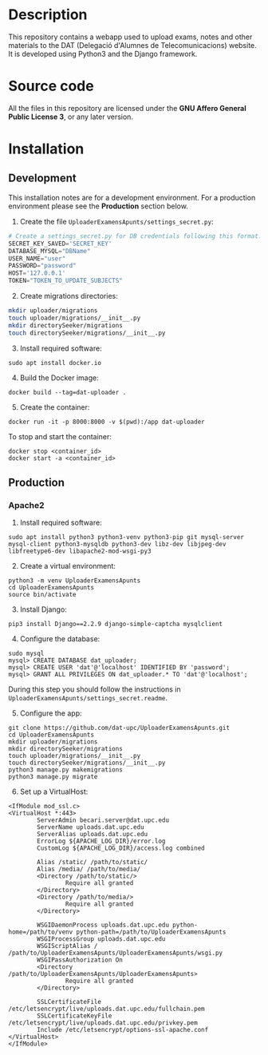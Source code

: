 # Description
This repository contains a webapp used to upload exams, notes and other materials to the DAT (Delegació d'Alumnes de Telecomunicacions) website. It is developed using Python3 and the Django framework.

# Source code
All the files in this repository are licensed under the **GNU Affero General Public License 3**, or any later version.

# Installation #
## Development ##
This installation notes are for a development environment. For a production environment please see the **Production** section below.

1. Create the file `UploaderExamensApunts/settings_secret.py`:
```python
# Create a settings_secret.py for DB credentials following this format:
SECRET_KEY_SAVED='SECRET_KEY'
DATABASE_MYSQL="DBName"
USER_NAME="user"
PASSWORD="password"
HOST='127.0.0.1'
TOKEN="TOKEN_TO_UPDATE_SUBJECTS"
```

2. Create migrations directories:
```bash
mkdir uploader/migrations
touch uploader/migrations/__init__.py
mkdir directorySeeker/migrations
touch directorySeeker/migrations/__init__.py
```

3. Install required software:
```
sudo apt install docker.io
```

4. Build the Docker image:
```
docker build --tag=dat-uploader .
```

5. Create the container:

```
docker run -it -p 8000:8000 -v $(pwd):/app dat-uploader
```

To stop and start the container:
```
docker stop <container_id>
docker start -a <container_id>
```

## Production ##
### Apache2 ###

1. Install required software:
```
sudo apt install python3 python3-venv python3-pip git mysql-server mysql-client python3-mysqldb python3-dev libz-dev libjpeg-dev libfreetype6-dev libapache2-mod-wsgi-py3
```

2. Create a virtual environment:
```
python3 -m venv UploaderExamensApunts
cd UploaderExamensApunts
source bin/activate
```

3. Install Django:
```
pip3 install Django==2.2.9 django-simple-captcha mysqlclient
```

4. Configure the database:
```
sudo mysql
mysql> CREATE DATABASE dat_uploader;
mysql> CREATE USER 'dat'@'localhost' IDENTIFIED BY 'password';
mysql> GRANT ALL PRIVILEGES ON dat_uploader.* TO 'dat'@'localhost';
```
During this step you should follow the instructions in `UploaderExamensApunts/settings_secret.readme`.


5. Configure the app:
```
git clone https://github.com/dat-upc/UploaderExamensApunts.git
cd UploaderExamensApunts
mkdir uploader/migrations
mkdir directorySeeker/migrations
touch uploader/migrations/__init__.py
touch directorySeeker/migrations/__init__.py
python3 manage.py makemigrations
python3 manage.py migrate
```

6. Set up a VirtualHost:
```text
<IfModule mod_ssl.c>
<VirtualHost *:443>
        ServerAdmin becari.server@dat.upc.edu
        ServerName uploads.dat.upc.edu
        ServerAlias uploads.dat.upc.edu
        ErrorLog ${APACHE_LOG_DIR}/error.log
        CustomLog ${APACHE_LOG_DIR}/access.log combined

        Alias /static/ /path/to/static/
        Alias /media/ /path/to/media/
        <Directory /path/to/static/>
                Require all granted
        </Directory>
        <Directory /path/to/media/>
                Require all granted
        </Directory>

        WSGIDaemonProcess uploads.dat.upc.edu python-home=/path/to/venv python-path=/path/to/UploaderExamensApunts
        WSGIProcessGroup uploads.dat.upc.edu
        WSGIScriptAlias / /path/to/UploaderExamensApunts/UploaderExamensApunts/wsgi.py
		WSGIPassAuthorization On
        <Directory /path/to/UploaderExamensApunts/UploaderExamensApunts>
                Require all granted
        </Directory>

        SSLCertificateFile /etc/letsencrypt/live/uploads.dat.upc.edu/fullchain.pem
        SSLCertificateKeyFile /etc/letsencrypt/live/uploads.dat.upc.edu/privkey.pem
        Include /etc/letsencrypt/options-ssl-apache.conf
</VirtualHost>
</IfModule>
```
